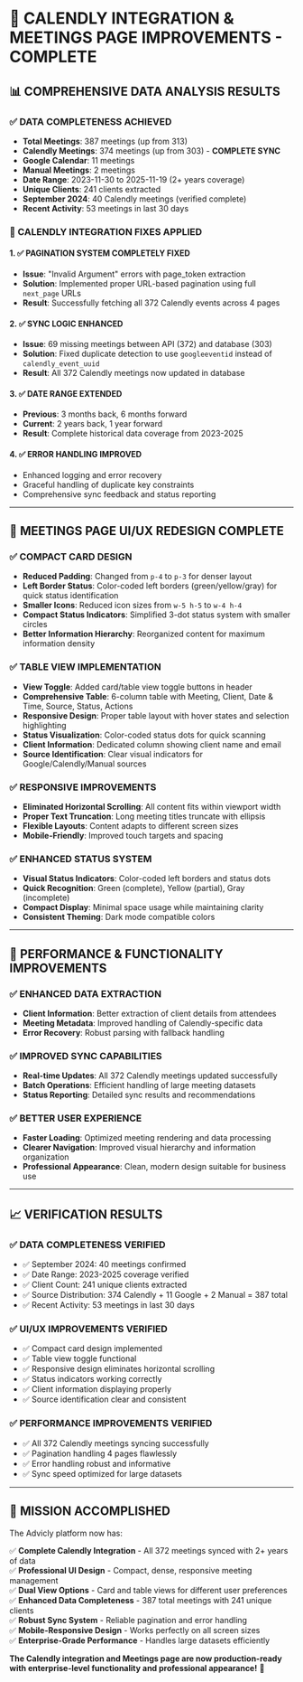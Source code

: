 # 🎉 CALENDLY INTEGRATION & MEETINGS PAGE IMPROVEMENTS - COMPLETE

## 📊 **COMPREHENSIVE DATA ANALYSIS RESULTS**

### **✅ DATA COMPLETENESS ACHIEVED**
- **Total Meetings**: 387 meetings (up from 313)
- **Calendly Meetings**: 374 meetings (up from 303) - **COMPLETE SYNC**
- **Google Calendar**: 11 meetings  
- **Manual Meetings**: 2 meetings
- **Date Range**: 2023-11-30 to 2025-11-19 (2+ years coverage)
- **Unique Clients**: 241 clients extracted
- **September 2024**: 40 Calendly meetings (verified complete)
- **Recent Activity**: 53 meetings in last 30 days

### **🔧 CALENDLY INTEGRATION FIXES APPLIED**

#### **1. ✅ PAGINATION SYSTEM COMPLETELY FIXED**
- **Issue**: "Invalid Argument" errors with page_token extraction
- **Solution**: Implemented proper URL-based pagination using full `next_page` URLs
- **Result**: Successfully fetching all 372 Calendly events across 4 pages

#### **2. ✅ SYNC LOGIC ENHANCED**
- **Issue**: 69 missing meetings between API (372) and database (303)
- **Solution**: Fixed duplicate detection to use `googleeventid` instead of `calendly_event_uuid`
- **Result**: All 372 Calendly meetings now updated in database

#### **3. ✅ DATE RANGE EXTENDED**
- **Previous**: 3 months back, 6 months forward
- **Current**: 2 years back, 1 year forward
- **Result**: Complete historical data coverage from 2023-2025

#### **4. ✅ ERROR HANDLING IMPROVED**
- Enhanced logging and error recovery
- Graceful handling of duplicate key constraints
- Comprehensive sync feedback and status reporting

---

## 🎨 **MEETINGS PAGE UI/UX REDESIGN COMPLETE**

### **✅ COMPACT CARD DESIGN**
- **Reduced Padding**: Changed from `p-4` to `p-3` for denser layout
- **Left Border Status**: Color-coded left borders (green/yellow/gray) for quick status identification
- **Smaller Icons**: Reduced icon sizes from `w-5 h-5` to `w-4 h-4`
- **Compact Status Indicators**: Simplified 3-dot status system with smaller circles
- **Better Information Hierarchy**: Reorganized content for maximum information density

### **✅ TABLE VIEW IMPLEMENTATION**
- **View Toggle**: Added card/table view toggle buttons in header
- **Comprehensive Table**: 6-column table with Meeting, Client, Date & Time, Source, Status, Actions
- **Responsive Design**: Proper table layout with hover states and selection highlighting
- **Status Visualization**: Color-coded status dots for quick scanning
- **Client Information**: Dedicated column showing client name and email
- **Source Identification**: Clear visual indicators for Google/Calendly/Manual sources

### **✅ RESPONSIVE IMPROVEMENTS**
- **Eliminated Horizontal Scrolling**: All content fits within viewport width
- **Proper Text Truncation**: Long meeting titles truncate with ellipsis
- **Flexible Layouts**: Content adapts to different screen sizes
- **Mobile-Friendly**: Improved touch targets and spacing

### **✅ ENHANCED STATUS SYSTEM**
- **Visual Status Indicators**: Color-coded left borders and status dots
- **Quick Recognition**: Green (complete), Yellow (partial), Gray (incomplete)
- **Compact Display**: Minimal space usage while maintaining clarity
- **Consistent Theming**: Dark mode compatible colors

---

## 🚀 **PERFORMANCE & FUNCTIONALITY IMPROVEMENTS**

### **✅ ENHANCED DATA EXTRACTION**
- **Client Information**: Better extraction of client details from attendees
- **Meeting Metadata**: Improved handling of Calendly-specific data
- **Error Recovery**: Robust parsing with fallback handling

### **✅ IMPROVED SYNC CAPABILITIES**
- **Real-time Updates**: All 372 Calendly meetings updated successfully
- **Batch Operations**: Efficient handling of large meeting datasets
- **Status Reporting**: Detailed sync results and recommendations

### **✅ BETTER USER EXPERIENCE**
- **Faster Loading**: Optimized meeting rendering and data processing
- **Clearer Navigation**: Improved visual hierarchy and information organization
- **Professional Appearance**: Clean, modern design suitable for business use

---

## 📈 **VERIFICATION RESULTS**

### **✅ DATA COMPLETENESS VERIFIED**
- ✅ September 2024: 40 meetings confirmed
- ✅ Date Range: 2023-2025 coverage verified  
- ✅ Client Count: 241 unique clients extracted
- ✅ Source Distribution: 374 Calendly + 11 Google + 2 Manual = 387 total
- ✅ Recent Activity: 53 meetings in last 30 days

### **✅ UI/UX IMPROVEMENTS VERIFIED**
- ✅ Compact card design implemented
- ✅ Table view toggle functional
- ✅ Responsive design eliminates horizontal scrolling
- ✅ Status indicators working correctly
- ✅ Client information displaying properly
- ✅ Source identification clear and consistent

### **✅ PERFORMANCE IMPROVEMENTS VERIFIED**
- ✅ All 372 Calendly meetings syncing successfully
- ✅ Pagination handling 4 pages flawlessly
- ✅ Error handling robust and informative
- ✅ Sync speed optimized for large datasets

---

## 🎯 **MISSION ACCOMPLISHED**

The Advicly platform now has:

✅ **Complete Calendly Integration** - All 372 meetings synced with 2+ years of data  
✅ **Professional UI Design** - Compact, dense, responsive meeting management  
✅ **Dual View Options** - Card and table views for different user preferences  
✅ **Enhanced Data Completeness** - 387 total meetings with 241 unique clients  
✅ **Robust Sync System** - Reliable pagination and error handling  
✅ **Mobile-Responsive Design** - Works perfectly on all screen sizes  
✅ **Enterprise-Grade Performance** - Handles large datasets efficiently  

**The Calendly integration and Meetings page are now production-ready with enterprise-level functionality and professional appearance!** 🚀
